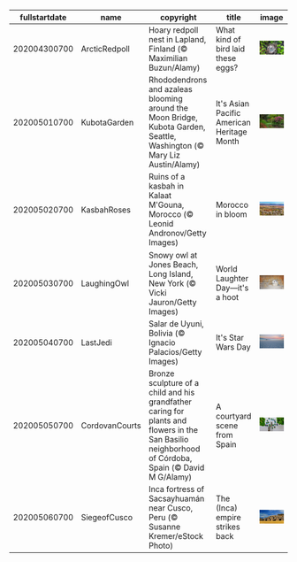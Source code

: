 |fullstartdate|name|copyright|title|image|
|--|--|--|--|--|
202004300700|ArcticRedpoll|Hoary redpoll nest in Lapland, Finland (© Maximilian Buzun/Alamy)|What kind of bird laid these eggs?|![](/en-US/2020/05/202004300700ArcticRedpoll.jpg)|
202005010700|KubotaGarden|Rhododendrons and azaleas blooming around the Moon Bridge, Kubota Garden, Seattle, Washington (© Mary Liz Austin/Alamy)|It's Asian Pacific American Heritage Month|![](/en-US/2020/05/202005010700KubotaGarden.jpg)|
202005020700|KasbahRoses|Ruins of a kasbah in Kalaat M'Gouna, Morocco (© Leonid Andronov/Getty Images)|Morocco in bloom|![](/en-US/2020/05/202005020700KasbahRoses.jpg)|
202005030700|LaughingOwl|Snowy owl at Jones Beach, Long Island, New York (© Vicki Jauron/Getty Images)|World Laughter Day—it's a hoot|![](/en-US/2020/05/202005030700LaughingOwl.jpg)|
202005040700|LastJedi|Salar de Uyuni, Bolivia (© Ignacio Palacios/Getty Images)|It's Star Wars Day|![](/en-US/2020/05/202005040700LastJedi.jpg)|
202005050700|CordovanCourts|Bronze sculpture of a child and his grandfather caring for plants and flowers in the San Basilio neighborhood of Córdoba, Spain (© David M G/Alamy)|A courtyard scene from Spain|![](/en-US/2020/05/202005050700CordovanCourts.jpg)|
202005060700|SiegeofCusco|Inca fortress of Sacsayhuamán near Cusco, Peru (© Susanne Kremer/eStock Photo)|The (Inca) empire strikes back|![](/en-US/2020/05/202005060700SiegeofCusco.jpg)|
